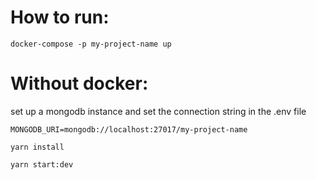 # How to run:

`docker-compose -p my-project-name up`

# Without docker:

set up a mongodb instance and set the connection string in the .env file
```
MONGODB_URI=mongodb://localhost:27017/my-project-name
```
`yarn install`

`yarn start:dev`